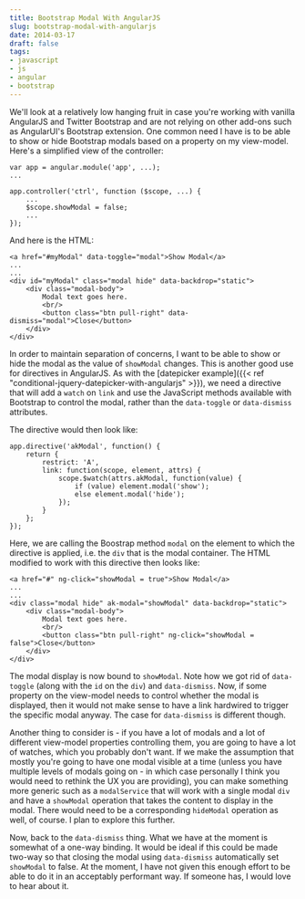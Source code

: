 ```yaml
---
title: Bootstrap Modal With AngularJS
slug: bootstrap-modal-with-angularjs
date: 2014-03-17
draft: false
tags:
- javascript
- js
- angular
- bootstrap
---
```

We'll look at a relatively low hanging fruit in case you're working with vanilla AngularJS and Twitter Bootstrap and are not relying on other add-ons such as AngularUI's Bootstrap extension. One common need I have is to be able to show or hide Bootstrap modals based on a property on my view-model. Here's a simplified view of the controller:  

	var app = angular.module('app', ...);
	...

	app.controller('ctrl', function ($scope, ...) {
		...
    	$scope.showModal = false;
		...
    });

And here is the HTML:

	<a href="#myModal" data-toggle="modal">Show Modal</a>
	...
	...
	<div id="myModal" class="modal hide" data-backdrop="static">
	    <div class="modal-body">
	        Modal text goes here.
			<br/>
	        <button class="btn pull-right" data-dismiss="modal">Close</button>
	    </div>
	</div>

In order to maintain separation of concerns, I want to be able to show or hide the modal as the value of `showModal` changes. This is another good use for directives in AngularJS. As with the [datepicker example]({{< ref "conditional-jquery-datepicker-with-angularjs" >}}), we need a directive that will add a `watch` on `link` and use the JavaScript methods available with Bootstrap to control the modal, rather than the `data-toggle` or `data-dismiss` attributes.

The directive would then look like:

	app.directive('akModal', function() {
	    return {
	        restrict: 'A',
	        link: function(scope, element, attrs) {
	            scope.$watch(attrs.akModal, function(value) {
	                if (value) element.modal('show');
	                else element.modal('hide');
	            });
	        }
	    };
	});

Here, we are calling the Boostrap method `modal` on the element to which the directive is applied, i.e. the `div` that is the modal container. The HTML modified to work with this directive then looks like: 

	<a href="#" ng-click="showModal = true">Show Modal</a>
	...
	...
	<div class="modal hide" ak-modal="showModal" data-backdrop="static">
	    <div class="modal-body">
	        Modal text goes here.
			<br/>
	        <button class="btn pull-right" ng-click="showModal = false">Close</button>
	    </div>
	</div>

The modal display is now bound to `showModal`. Note how we got rid of `data-toggle` (along with the `id` on the `div`) and `data-dismiss`. Now, if some property on the view-model needs to control whether the modal is displayed, then it would not make sense to have a link hardwired to trigger the specific modal anyway. The case for `data-dismiss` is different though.

Another thing to consider is - if you have a lot of modals and a lot of different view-model properties controlling them, you are going to have a lot of watches, which you probably don't want. If we make the assumption that mostly you're going to have one modal visible at a time (unless you have multiple levels of modals going on - in which case personally I think you would need to rethink the UX you are providing), you can make something more generic such as a `modalService` that will work with a single modal `div` and have a `showModal` operation that takes the content to display in the modal. There would need to be a corresponding `hideModal` operation as well, of course. I plan to explore this further.

Now, back to the `data-dismiss` thing. What we have at the moment is somewhat of a one-way binding. It would be ideal if this could be made two-way so that closing the modal using `data-dismiss` automatically set `showModal` to false. At the moment, I have not given this enough effort to be able to do it in an acceptably performant way. If someone has, I would love to hear about it. 